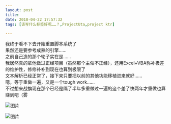 ```yaml
---
layout: post
title: 
date: 2018-04-22 17:57:32
tags: [该写什么标签好呢……？,ProjectUta,project ktr]

---
```

我终于看不下去开始重置脚本系统了  
果然还是要参考成熟的引擎……  
之前自己造的那个轮子实在是……  
我居然真的拿他做过正经项目（虽然那个主催不正经），还用Excel+VBA弥补极差的维护性，修修补补到现在也算到极限了  
文本解析已经正常了，接下来只要把以前的其他功能移植进来就好……  
嗯，等于重做一遍，又是一个tough work……  
不过想来战旗现在那个已经是隔了半年多重做过一遍的这个差了快两年才重做也算赚到吧（雾


![图片](./images/_LofteremhSNkVpRmJBejhHdkg4Zmh5OHo5dk5WR3VDTlZxTlRkQmdUaTIwcUlyR3ZhUnd5S3ltbmJnPT0.jpg)

![图片](./images/_LofteremhSNkVpRmJBejhHdkg4Zmh5OHo5bmFlSWFrYUFMRDFGdnRuUkx3bUhBUm5nWW9vZjFBNCtRPT0.jpg)
